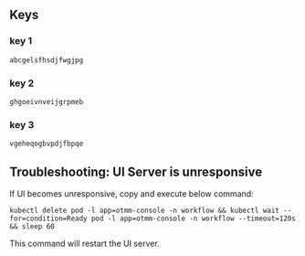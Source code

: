 ## Keys

### key 1
```
abcgelsfhsdjfwgjpg
```

### key 2 
```
ghgoeivnveijgrpmeb
```

### key 3
```
vgeheqogbvpdjfbpqe
```


## Troubleshooting: UI Server is unresponsive

If UI becomes unresponsive, copy and execute below command:

```
kubectl delete pod -l app=otmm-console -n workflow && kubectl wait --for=condition=Ready pod -l app=otmm-console -n workflow --timeout=120s && sleep 60
```

This command will restart the UI server.
